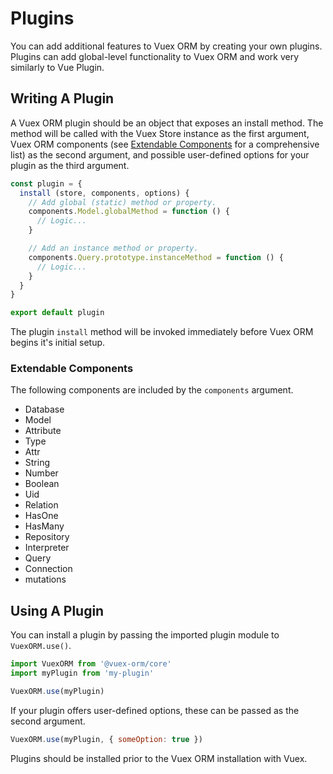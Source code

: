# Plugins

You can add additional features to Vuex ORM by creating your own plugins. Plugins can add global-level functionality to Vuex ORM and work very similarly to Vue Plugin.

## Writing A Plugin

A Vuex ORM plugin should be an object that exposes an install method. The method will be called with the Vuex Store instance as the first argument, Vuex ORM components (see [Extendable Components](#extendable-components) for a comprehensive list) as the second argument, and possible user-defined options for your plugin as the third argument.

```js
const plugin = {
  install (store, components, options) {
    // Add global (static) method or property.
    components.Model.globalMethod = function () {
      // Logic...
    }

    // Add an instance method or property.
    components.Query.prototype.instanceMethod = function () {
      // Logic...
    }
  }
}

export default plugin
```

The plugin `install` method will be invoked immediately before Vuex ORM begins it's initial setup.

### Extendable Components

The following components are included by the `components` argument.

- Database
- Model
- Attribute
- Type
- Attr
- String
- Number
- Boolean
- Uid
- Relation
- HasOne
- HasMany
- Repository
- Interpreter
- Query
- Connection
- mutations

## Using A Plugin

You can install a plugin by passing the imported plugin module to `VuexORM.use()`.

```js
import VuexORM from '@vuex-orm/core'
import myPlugin from 'my-plugin'

VuexORM.use(myPlugin)
```

If your plugin offers user-defined options, these can be passed as the second argument.

```js
VuexORM.use(myPlugin, { someOption: true })
```

Plugins should be installed prior to the Vuex ORM installation with Vuex.
